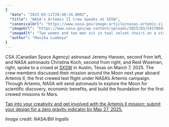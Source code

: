 ```yaml
---
{
  "date": "2025-03-11T20:40:34.000Z",
  "title": "NASA’s Artemis II Crew Speaks at SXSW",
  "canonicalUrl": "https://www.nasa.gov/image-article/nasas-artemis-ii-crew-speaks-at-sxsw/",
  "imageUrl": "https://www.nasa.gov/wp-content/uploads/2025/03/54370693377-47cc1497b4-o.jpg",
  "imageAlt": "Two women and two men sit in teal velvet chairs on a stage. The SXSW logo is behind them on a screen. Three of the people on stage are wearing blue flight suits; they are astronauts.",
  "author": "Monika Luabeya"
}
---
```


CSA (Canadian Space Agency) astronaut Jeremy Hansen, second from left, and NASA astronauts Christina Koch, second from right, and Reid Wiseman, right, spoke to a crowd at [SXSW](https://www.flickr.com/photos/nasahqphoto/albums/72177720324291313) in Austin, Texas on March 7, 2025. The crew members discussed their mission around the Moon next year aboard Artemis II, the first crewed test flight under NASA’s Artemis campaign. Through Artemis, NASA will send astronauts to explore the Moon for scientific discovery, economic benefits, and build the foundation for the first crewed missions to Mars.

[Tap into your creativity and get involved with the Artemis II mission: submit your design for a zero gravity indicator by May 27, 2025.](https://www.nasa.gov/news-release/nasa-invites-creators-to-design-mascot-for-artemis-moon-mission/)

_Image credit: NASA/Bill Ingalls_

